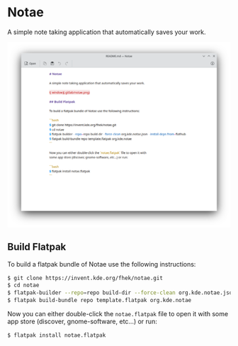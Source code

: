 # Notae

A simple note taking application that automatically saves your work.

![ window](.gitlab/notae.png)

## Build Flatpak

To build a flatpak bundle of Notae use the following instructions:

```bash
$ git clone https://invent.kde.org/fhek/notae.git
$ cd notae
$ flatpak-builder --repo=repo build-dir --force-clean org.kde.notae.json --install-deps-from=flathub
$ flatpak build-bundle repo template.flatpak org.kde.notae
```

Now you can either double-click the `notae.flatpak` file to open it with
some app store (discover, gnome-software, etc...) or run:

```bash
$ flatpak install notae.flatpak
```

